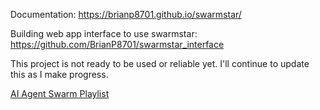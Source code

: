 Documentation:
https://brianp8701.github.io/swarmstar/

Building web app interface to use swarmstar:
https://github.com/BrianP8701/swarmstar_interface

This project is not ready to be used or reliable yet. I'll continue to update this as I make progress.

[AI Agent Swarm Playlist](https://youtube.com/playlist?list=PLO8gVow6df_Rh7DEJ10_WAdnkGnIRCh-K&si=eYdyBu7NShKckilS)
